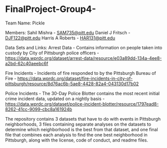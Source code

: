 # FinalProject-Group4-

Team Name: Pickle

Members:
Sahil Mishra - SAM735@pitt.edu
Daniel J Fritsch - DJF122@pitt.edu
Harris A Roberts - HAR131@pitt.edu

Data Sets and Links:
Arrest Data - Contains information on people taken into custody by City of Pittsburgh police officers - https://data.wprdc.org/dataset/arrest-data/resource/e03a89dd-134a-4ee8-a2bd-62c40aeebc6f

Fire Incidents - Incidents of fire responded to by the Pittsburgh Bureau of Fire - https://data.wprdc.org/dataset/fire-incidents-in-city-of-pittsburgh/resource/8d76ac6b-5ae8-4428-82a4-043130d17b02

Police Incidents - The 30-Day Police Blotter contains the most recent initial crime incident data, updated on a nightly basis - https://data.wprdc.org/dataset/police-incident-blotter/resource/1797ead8-8262-41cc-9099-cbc8a161924b

The repository contains 3 datasets that have to do with events in Pittsburgh neighborhoods, 3 files containing separate analyses on the datasets to determine which neighborhood is the best from that dataset, and one final file that combines each analysis to find the one best neighborhood in Pittsburgh, along with the license, code of conduct, and readme files.
